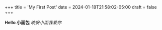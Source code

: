 +++
title = 'My First Post'
date = 2024-01-18T21:58:02-05:00
draft = false
+++

**Hello 小面包**
*晚安小面我爱你*
